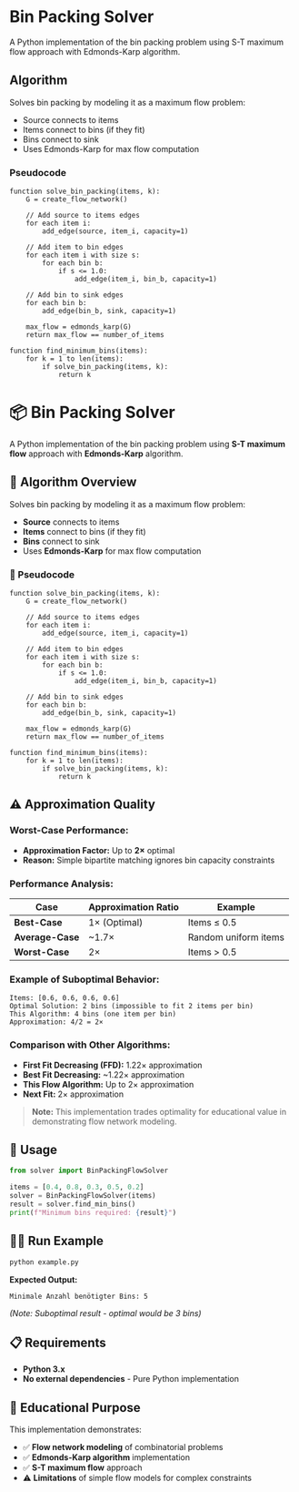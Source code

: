 # Bin Packing Solver

A Python implementation of the bin packing problem using S-T maximum flow approach with Edmonds-Karp algorithm.

## Algorithm

Solves bin packing by modeling it as a maximum flow problem:
- Source connects to items
- Items connect to bins (if they fit)  
- Bins connect to sink
- Uses Edmonds-Karp for max flow computation

### Pseudocode

```
function solve_bin_packing(items, k):
    G = create_flow_network()
    
    // Add source to items edges
    for each item i:
        add_edge(source, item_i, capacity=1)
    
    // Add item to bin edges  
    for each item i with size s:
        for each bin b:
            if s <= 1.0:
                add_edge(item_i, bin_b, capacity=1)
    
    // Add bin to sink edges
    for each bin b:
        add_edge(bin_b, sink, capacity=1)
    
    max_flow = edmonds_karp(G)
    return max_flow == number_of_items

function find_minimum_bins(items):
    for k = 1 to len(items):
        if solve_bin_packing(items, k):
            return k
```

# 📦 Bin Packing Solver

A Python implementation of the bin packing problem using **S-T maximum flow** approach with **Edmonds-Karp** algorithm.

## 🔄 Algorithm Overview

Solves bin packing by modeling it as a maximum flow problem:
- **Source** connects to items
- **Items** connect to bins (if they fit)  
- **Bins** connect to sink
- Uses **Edmonds-Karp** for max flow computation

### 📝 Pseudocode

```pseudocode
function solve_bin_packing(items, k):
    G = create_flow_network()
    
    // Add source to items edges
    for each item i:
        add_edge(source, item_i, capacity=1)
    
    // Add item to bin edges  
    for each item i with size s:
        for each bin b:
            if s <= 1.0:
                add_edge(item_i, bin_b, capacity=1)
    
    // Add bin to sink edges
    for each bin b:
        add_edge(bin_b, sink, capacity=1)
    
    max_flow = edmonds_karp(G)
    return max_flow == number_of_items

function find_minimum_bins(items):
    for k = 1 to len(items):
        if solve_bin_packing(items, k):
            return k
```

## ⚠️ Approximation Quality

### **Worst-Case Performance:**
- **Approximation Factor:** Up to **2×** optimal
- **Reason:** Simple bipartite matching ignores bin capacity constraints

### **Performance Analysis:**
| Case | Approximation Ratio | Example |
|------|-------------------|---------|
| **Best-Case** | 1× (Optimal) | Items ≤ 0.5 |
| **Average-Case** | ~1.7× | Random uniform items |
| **Worst-Case** | 2× | Items > 0.5 |

### **Example of Suboptimal Behavior:**
```
Items: [0.6, 0.6, 0.6, 0.6]
Optimal Solution: 2 bins (impossible to fit 2 items per bin)
This Algorithm: 4 bins (one item per bin)
Approximation: 4/2 = 2×
```

### **Comparison with Other Algorithms:**
- **First Fit Decreasing (FFD):** 1.22× approximation
- **Best Fit Decreasing:** ~1.22× approximation  
- **This Flow Algorithm:** Up to 2× approximation
- **Next Fit:** 2× approximation

> **Note:** This implementation trades optimality for educational value in demonstrating flow network modeling.

## 🚀 Usage

```python
from solver import BinPackingFlowSolver

items = [0.4, 0.8, 0.3, 0.5, 0.2]
solver = BinPackingFlowSolver(items)
result = solver.find_min_bins()
print(f"Minimum bins required: {result}")
```

## 🏃‍♂️ Run Example

```bash
python example.py
```

**Expected Output:**
```
Minimale Anzahl benötigter Bins: 5
```
*(Note: Suboptimal result - optimal would be 3 bins)*

## 📋 Requirements

- **Python 3.x**
- **No external dependencies** - Pure Python implementation

## 🎯 Educational Purpose

This implementation demonstrates:
- ✅ **Flow network modeling** of combinatorial problems
- ✅ **Edmonds-Karp algorithm** implementation
- ✅ **S-T maximum flow** approach
- ⚠️ **Limitations** of simple flow models for complex constraints
